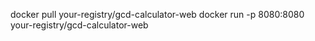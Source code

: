 

docker pull your-registry/gcd-calculator-web
docker run -p 8080:8080 your-registry/gcd-calculator-web

